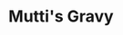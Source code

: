 ---
layout: recipe
title:  "Mutti's Gravy"
image:
imagecredit: 
dateAdded: 20170316

authorName: Grandma Mutti
authorURL: 
sourceName: 
sourceURL: 
category: Sauce
yield: 6
prepTime: 5 
cookTime: 10

ingredients:
- Mushroom soup 1 can
- Bits from cooked chicken
- Cornstarch 2 Tbsp

directions:
- In saucepan add 1 can mushroom soup.
- Remove chicken to platter.
- Add 1" hot water to cooking pan.
- Scrape up bits from pan and pour into soup pan.
- Wisk and heat until bubbly.
- To thicken add 2 Tbsp cornstarch to 1/4 cup water and mix well with fork.
- Add cornstarch slurry to hot gravy, whisk until thick. Serve hot.

---